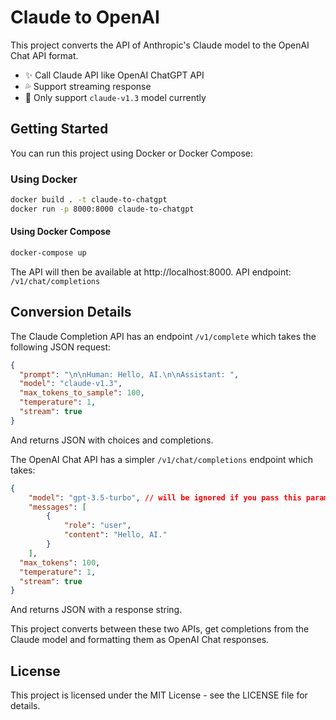 # Claude to OpenAI

This project converts the API of Anthropic's Claude model to the OpenAI Chat API format.

* ✨ Call Claude API like OpenAI ChatGPT API
* 💦 Support streaming response
* 🐻 Only support `claude-v1.3` model currently

## Getting Started

You can run this project using Docker or Docker Compose:

### Using Docker

```bash
docker build . -t claude-to-chatgpt
docker run -p 8000:8000 claude-to-chatgpt
```

#### Using Docker Compose 

```bash
docker-compose up
```


The API will then be available at http://localhost:8000. API endpoint: `/v1/chat/completions`

## Conversion Details

The Claude Completion API has an endpoint `/v1/complete` which takes the following JSON request:

```json
{
  "prompt": "\n\nHuman: Hello, AI.\n\nAssistant: ",
  "model": "claude-v1.3",
  "max_tokens_to_sample": 100,
  "temperature": 1,
  "stream": true
}
```


And returns JSON with choices and completions.

The OpenAI Chat API has a simpler `/v1/chat/completions` endpoint which takes:

```json
{
	"model": "gpt-3.5-turbo", // will be ignored if you pass this param
	"messages": [
		{
			"role": "user",
			"content": "Hello, AI."
		}
	],
  "max_tokens": 100,
  "temperature": 1,
  "stream": true
}
```


And returns JSON with a response string.

This project converts between these two APIs, get completions from the Claude model and formatting them as OpenAI Chat responses.

## License

This project is licensed under the MIT License - see the LICENSE file for details.